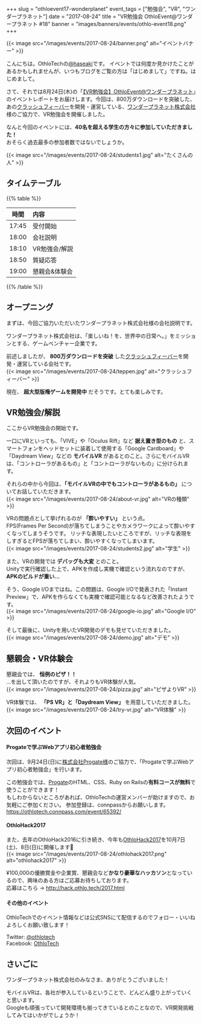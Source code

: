 +++
slug = "othloevent17-wonderplanet"
event_tags = ["勉強会", "VR", "ワンダープラネット"]
date = "2017-08-24"
title = "VR勉強会 OthloEvent@ワンダープラネット #18"
banner = "images/banners/events/othlo-event18.png"
+++

{{< image src="/images/events/2017-08-24/banner.png" alt="イベントバナー" >}}

こんにちは。OthloTechの[@haseaki](https://twitter.com/haseaki0503)です。
イベントでは何度か見かけたことがあるかもしれませんが、いつもブログをご覧の方は「はじめまして」ですね。はじめまして。

さて、それでは8月24日(木)の「[【VR勉強会】OthloEvent@ワンダープラネット](https://othlotech.connpass.com/event/63223/)」のイベントレポートをお届けします。今回は、800万ダウンロードを突破した、あの[クラッシュフィーバー](http://crashfever.com/)を開発・運営している、[ワンダープラネット株式会社](http://wonderpla.net/)様のご協力で、VR勉強会を開催しました。  

なんと今回のイベントには、**40名を超える学生の方々に参加していただきました！**  
おそらく過去最多の参加者数ではないでしょうか。  

{{< image src="/images/events/2017-08-24/students1.jpg" alt="たくさんの人" >}}

## タイムテーブル

{{% table %}}

|時間|内容|
|:-----:|:-----|
|17:45|受付開始|
|18:00|会社説明|
|18:10|VR勉強会/解説|
|18:50|質疑応答|
|19:00|懇親会&体験会|

{{% /table %}}


## オープニング

まずは、今回ご協力いただいたワンダープラネット株式会社様の会社説明です。  

ワンダープラネット株式会社は、「楽しいね！を、世界中の日常へ。」をミッションとする、ゲームベンチャー企業です。

前述しましたが、 **800万ダウンロードを突破** した[クラッシュフィーバー](http://crashfever.com/)を開発・運営している会社です。  
{{< image src="/images/events/2017-08-24/teppen.jpg" alt="クラッシュフィーバー" >}}

現在、 **超大型版権ゲームを開発中** だそうです。とても楽しみです。

## VR勉強会/解説
ここからVR勉強会の開始です。  

一口にVRといっても、「VIVE」や「Oculus Rift」など **据え置き型のもの** と、スマートフォンをヘッドセットに装着して使用する「Google Cardboard」や「Daydream View」などの **モバイルVR** があるとのこと。さらにモバイルVRは、「コントローラがあるもの」と「コントローラがないもの」に分けられます。

それらの中から今回は、**「モバイルVRの中でもコントローラがあるもの」** についてお話していただきます。  
{{< image src="/images/events/2017-08-24/about-vr.jpg" alt="VRの種類" >}}

VRの問題点として挙げれるのが **「酔いやすい」** という点。  
FPS(Frames Per Second)が落ちてしまうことやカメラワークによって酔いやすくなってしまうそうです。
リッチな表現したいところですが、リッチな表現をしすぎるとFPSが落ちてしまい、酔いやすくなってしまいます。  
{{< image src="/images/events/2017-08-24/students2.jpg" alt="学生" >}}

また、VRの開発では **デバッグも大変** とのこと。  
Unityで実行確認した上で、APKを作成し実機で確認という流れなのですが、**APKのビルドが重い...**  

そう、Google I/Oまではね。この問題は、Google I/Oで発表された「Instant Preview」で、APKを作らなくても実機で確認可能となるなど改善されたようです。  
{{< image src="/images/events/2017-08-24/google-io.jpg" alt="Google I/O" >}}

そして最後に、Unityを用いたVR開発のデモも見せていただきました。  
{{< image src="/images/events/2017-08-24/demo.jpg" alt="デモ" >}}

## 懇親会・VR体験会

懇親会では、 **恒例のピザ！！**  
...を出して頂いたのですが、それよりもVR体験が人気。  
{{< image src="/images/events/2017-08-24/pizza.jpg" alt="ピザよりVR" >}}

VR体験では、 **「PS VR」と「Daydream View」** を用意していただきました。  
{{< image src="/images/events/2017-08-24/try-vr.jpg" alt="VR体験" >}}

## 次回のイベント
#### Progateで学ぶWebアプリ初心者勉強会
次回は、9月24日(日)に[株式会社Progate様](https://prog-8.com/about)のご協力で、「Progateで学ぶWebアプリ初心者勉強会」を行います。  

この勉強会では、[Progate](https://prog-8.com/)のHTML、CSS、Ruby on Railsの**有料コースが無料**で使うことができます！  
もしわからないところがあれば、OthloTechの運営メンバーが助けますので、お気軽にご参加ください。
参加登録は、connpassからお願いします。  
https://othlotech.connpass.com/event/65392/


#### OthloHack2017
また、去年のOthloHack2016に引き続き、今年も[OthloHack2017](http://hack.othlo.tech/2017.html)を10月7日(土)、8日(日)に開催します🎉  
{{< image src="/images/events/2017-08-24/othlohack2017.png" alt="othlohack2017" >}}

¥100,000の優勝賞金や企業賞、懇親会など**かなり豪華なハッカソン**となっているので、興味のある方はご応募お待ちしております。  
応募はこちら → http://hack.othlo.tech/2017.html

#### その他のイベント
OthloTechでのイベント情報などは公式SNSにて配信するのでフォロー・いいねよろしくお願い致します！

Twitter: [@othlotech](https://twitter.com/othlotech)  
Facebook: [OthloTech](https://www.facebook.com/othlotech)

## さいごに
ワンダープラネット株式会社のみなさま、ありがとうございました！

モバイルVRは、各社が参入しているということで、どんどん盛り上がっていくと思います。  
Googleも頑張っていて開発環境も揃ってきているとのことなので、VR開発挑戦してみてはいかがでしょうか！
